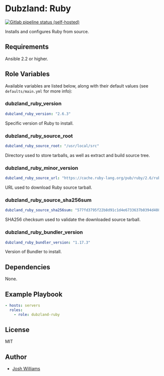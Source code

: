 # Dubzland: Ruby
[![Gitlab pipeline status (self-hosted)](https://img.shields.io/gitlab/pipeline/jdubz/dubzland-ruby?gitlab_url=https%3A%2F%2Fgit.dubzland.net)](https://git.dubzland.net/jdubz/dubzland-ruby/pipelines)

Installs and configures Ruby from source.

## Requirements

Ansible 2.2 or higher.

## Role Variables

Available variables are listed below, along with their default values (see
    `defaults/main.yml` for more info):

### dubzland_ruby_version

```yaml
dubzland_ruby_version: "2.6.3"
```

Specific version of Ruby to install.

### dubzland_ruby_source_root

```yaml
dubzland_ruby_source_root: "/usr/local/src"
```

Directory used to store tarballs, as well as extract and build source tree.

### dubzland_ruby_minor_version

```yaml
dubzland_ruby_source_url: "https://cache.ruby-lang.org/pub/ruby/2.6/ruby-2.6.3.tar.gz"
```

URL used to download Ruby source tarball.

### dubzland_ruby_source_sha256sum

```yaml
dubzland_ruby_source_sha256sum: "577fd3795f22b8d91c1d4e6733637b0394d4082db659fccf224c774a2b1c82fb"
```

SHA256 checksum used to validate the downloaded source tarball.

### dubzland_ruby_bundler_version

```yaml
dubzland_ruby_bundler_version: "1.17.3"
```

Version of Bundler to install.

## Dependencies

None.

## Example Playbook

```yaml
- hosts: servers
  roles:
    - role: dubzland-ruby
```

## License

MIT

## Author

* [Josh Williams](https://codingprime.com)
